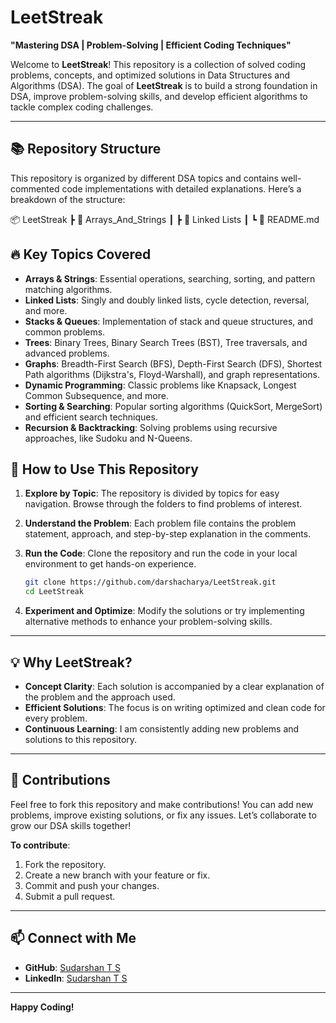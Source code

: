 


# LeetStreak

**"Mastering DSA | Problem-Solving | Efficient Coding Techniques"**

Welcome to **LeetStreak**! This repository is a collection of solved coding problems, concepts, and optimized solutions in Data Structures and Algorithms (DSA). The goal of **LeetStreak** is to build a strong foundation in DSA, improve problem-solving skills, and develop efficient algorithms to tackle complex coding challenges.

---

## 📚 **Repository Structure**

This repository is organized by different DSA topics and contains well-commented code implementations with detailed explanations. Here’s a breakdown of the structure:


 📦 LeetStreak
 ┣ 📂 Arrays_And_Strings
 ┃ 
 ┣ 📂 Linked Lists
 ┃ 
 ┗ 📜 README.md


## 🔥 **Key Topics Covered**

- **Arrays & Strings**: Essential operations, searching, sorting, and pattern matching algorithms.
- **Linked Lists**: Singly and doubly linked lists, cycle detection, reversal, and more.
- **Stacks & Queues**: Implementation of stack and queue structures, and common problems.
- **Trees**: Binary Trees, Binary Search Trees (BST), Tree traversals, and advanced problems.
- **Graphs**: Breadth-First Search (BFS), Depth-First Search (DFS), Shortest Path algorithms (Dijkstra's, Floyd-Warshall), and graph representations.
- **Dynamic Programming**: Classic problems like Knapsack, Longest Common Subsequence, and more.
- **Sorting & Searching**: Popular sorting algorithms (QuickSort, MergeSort) and efficient search techniques.
- **Recursion & Backtracking**: Solving problems using recursive approaches, like Sudoku and N-Queens.


## 🚀 **How to Use This Repository**

1. **Explore by Topic**: The repository is divided by topics for easy navigation. Browse through the folders to find problems of interest.
2. **Understand the Problem**: Each problem file contains the problem statement, approach, and step-by-step explanation in the comments.
3. **Run the Code**: Clone the repository and run the code in your local environment to get hands-on experience.

   ```bash
   git clone https://github.com/darshacharya/LeetStreak.git
   cd LeetStreak
   ```

4. **Experiment and Optimize**: Modify the solutions or try implementing alternative methods to enhance your problem-solving skills.

---

## 💡 **Why LeetStreak?**

- **Concept Clarity**: Each solution is accompanied by a clear explanation of the problem and the approach used.
- **Efficient Solutions**: The focus is on writing optimized and clean code for every problem.
- **Continuous Learning**: I am consistently adding new problems and solutions to this repository.

---

## 📌 **Contributions**

Feel free to fork this repository and make contributions! You can add new problems, improve existing solutions, or fix any issues. Let’s collaborate to grow our DSA skills together!

**To contribute**:
1. Fork the repository.
2. Create a new branch with your feature or fix.
3. Commit and push your changes.
4. Submit a pull request.

---

## 📫 **Connect with Me**

- **GitHub**: [Sudarshan T S](https://github.com/darshacharya)
- **LinkedIn**: [Sudarshan T S](https://www.linkedin.com/in/sudarshan-t-s-858714259/)

---

**Happy Coding!**


